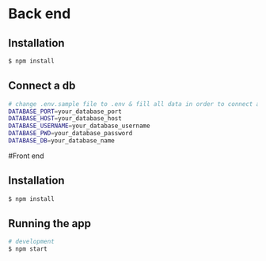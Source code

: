 # Back end

## Installation

```bash
$ npm install
```

## Connect a db

```bash
# change .env.sample file to .env & fill all data in order to connect a db
DATABASE_PORT=your_database_port
DATABASE_HOST=your_database_host
DATABASE_USERNAME=your_database_username
DATABASE_PWD=your_database_password
DATABASE_DB=your_database_name
```


#Front end

## Installation

```bash
$ npm install
```

## Running the app

```bash
# development
$ npm start